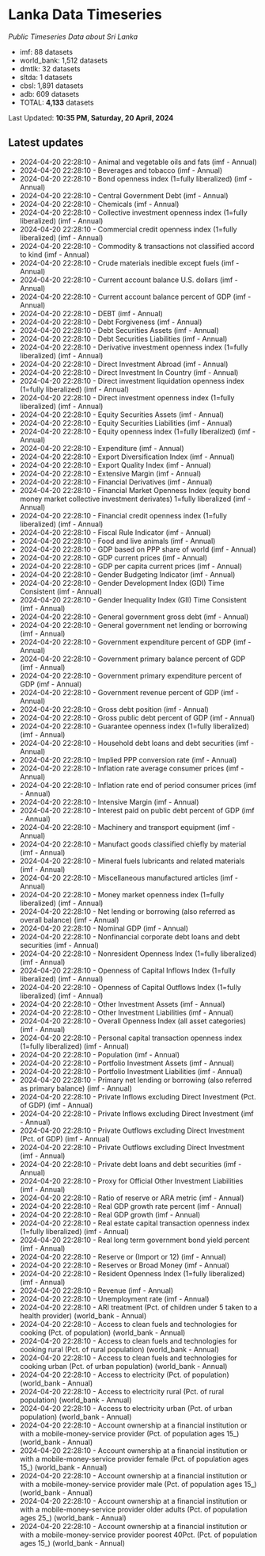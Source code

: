 # Lanka Data Timeseries
*Public Timeseries Data about Sri Lanka*

* imf: 88 datasets
* world_bank: 1,512 datasets
* dmtlk: 32 datasets
* sltda: 1 datasets
* cbsl: 1,891 datasets
* adb: 609 datasets
* TOTAL: **4,133** datasets

Last Updated: **10:35 PM, Saturday, 20 April, 2024**

## Latest updates

* 2024-04-20 22:28:10 - Animal and vegetable oils and fats (imf - Annual)
* 2024-04-20 22:28:10 - Beverages and tobacco (imf - Annual)
* 2024-04-20 22:28:10 - Bond openness index (1=fully liberalized) (imf - Annual)
* 2024-04-20 22:28:10 - Central Government Debt (imf - Annual)
* 2024-04-20 22:28:10 - Chemicals (imf - Annual)
* 2024-04-20 22:28:10 - Collective investment openness index (1=fully liberalized) (imf - Annual)
* 2024-04-20 22:28:10 - Commercial credit openness index (1=fully liberalized) (imf - Annual)
* 2024-04-20 22:28:10 - Commodity & transactions not classified accord to kind (imf - Annual)
* 2024-04-20 22:28:10 - Crude materials inedible except fuels (imf - Annual)
* 2024-04-20 22:28:10 - Current account balance U.S. dollars (imf - Annual)
* 2024-04-20 22:28:10 - Current account balance percent of GDP (imf - Annual)
* 2024-04-20 22:28:10 - DEBT (imf - Annual)
* 2024-04-20 22:28:10 - Debt Forgiveness (imf - Annual)
* 2024-04-20 22:28:10 - Debt Securities Assets (imf - Annual)
* 2024-04-20 22:28:10 - Debt Securities Liabilities (imf - Annual)
* 2024-04-20 22:28:10 - Derivative investment openness index (1=fully liberalized) (imf - Annual)
* 2024-04-20 22:28:10 - Direct Investment Abroad (imf - Annual)
* 2024-04-20 22:28:10 - Direct Investment In Country (imf - Annual)
* 2024-04-20 22:28:10 - Direct investment liquidation openness index (1=fully liberalized) (imf - Annual)
* 2024-04-20 22:28:10 - Direct investment openness index (1=fully liberalized) (imf - Annual)
* 2024-04-20 22:28:10 - Equity Securities Assets (imf - Annual)
* 2024-04-20 22:28:10 - Equity Securities Liabilities (imf - Annual)
* 2024-04-20 22:28:10 - Equity openness index (1=fully liberalized) (imf - Annual)
* 2024-04-20 22:28:10 - Expenditure (imf - Annual)
* 2024-04-20 22:28:10 - Export Diversification Index (imf - Annual)
* 2024-04-20 22:28:10 - Export Quality Index (imf - Annual)
* 2024-04-20 22:28:10 - Extensive Margin (imf - Annual)
* 2024-04-20 22:28:10 - Financial Derivatives (imf - Annual)
* 2024-04-20 22:28:10 - Financial Market Openness Index (equity bond money market collective investment derivates) 1=fully liberalized (imf - Annual)
* 2024-04-20 22:28:10 - Financial credit openness index (1=fully liberalized) (imf - Annual)
* 2024-04-20 22:28:10 - Fiscal Rule Indicator (imf - Annual)
* 2024-04-20 22:28:10 - Food and live animals (imf - Annual)
* 2024-04-20 22:28:10 - GDP based on PPP share of world (imf - Annual)
* 2024-04-20 22:28:10 - GDP current prices (imf - Annual)
* 2024-04-20 22:28:10 - GDP per capita current prices (imf - Annual)
* 2024-04-20 22:28:10 - Gender Budgeting Indicator (imf - Annual)
* 2024-04-20 22:28:10 - Gender Development Index (GDI) Time Consistent (imf - Annual)
* 2024-04-20 22:28:10 - Gender Inequality Index (GII) Time Consistent (imf - Annual)
* 2024-04-20 22:28:10 - General government gross debt (imf - Annual)
* 2024-04-20 22:28:10 - General government net lending or borrowing (imf - Annual)
* 2024-04-20 22:28:10 - Government expenditure percent of GDP (imf - Annual)
* 2024-04-20 22:28:10 - Government primary balance percent of GDP (imf - Annual)
* 2024-04-20 22:28:10 - Government primary expenditure percent of GDP (imf - Annual)
* 2024-04-20 22:28:10 - Government revenue percent of GDP (imf - Annual)
* 2024-04-20 22:28:10 - Gross debt position (imf - Annual)
* 2024-04-20 22:28:10 - Gross public debt percent of GDP (imf - Annual)
* 2024-04-20 22:28:10 - Guarantee openness index (1=fully liberalized) (imf - Annual)
* 2024-04-20 22:28:10 - Household debt loans and debt securities (imf - Annual)
* 2024-04-20 22:28:10 - Implied PPP conversion rate (imf - Annual)
* 2024-04-20 22:28:10 - Inflation rate average consumer prices (imf - Annual)
* 2024-04-20 22:28:10 - Inflation rate end of period consumer prices (imf - Annual)
* 2024-04-20 22:28:10 - Intensive Margin (imf - Annual)
* 2024-04-20 22:28:10 - Interest paid on public debt percent of GDP (imf - Annual)
* 2024-04-20 22:28:10 - Machinery and transport equipment (imf - Annual)
* 2024-04-20 22:28:10 - Manufact goods classified chiefly by material (imf - Annual)
* 2024-04-20 22:28:10 - Mineral fuels lubricants and related materials (imf - Annual)
* 2024-04-20 22:28:10 - Miscellaneous manufactured articles (imf - Annual)
* 2024-04-20 22:28:10 - Money market openness index (1=fully liberalized) (imf - Annual)
* 2024-04-20 22:28:10 - Net lending or borrowing (also referred as overall balance) (imf - Annual)
* 2024-04-20 22:28:10 - Nominal GDP (imf - Annual)
* 2024-04-20 22:28:10 - Nonfinancial corporate debt loans and debt securities (imf - Annual)
* 2024-04-20 22:28:10 - Nonresident Openness Index (1=fully liberalized) (imf - Annual)
* 2024-04-20 22:28:10 - Openness of Capital Inflows Index (1=fully liberalized) (imf - Annual)
* 2024-04-20 22:28:10 - Openness of Capital Outflows Index (1=fully liberalized) (imf - Annual)
* 2024-04-20 22:28:10 - Other Investment Assets (imf - Annual)
* 2024-04-20 22:28:10 - Other Investment Liabilities (imf - Annual)
* 2024-04-20 22:28:10 - Overall Openness Index (all asset categories) (imf - Annual)
* 2024-04-20 22:28:10 - Personal capital transaction openness index (1=fully liberalized) (imf - Annual)
* 2024-04-20 22:28:10 - Population (imf - Annual)
* 2024-04-20 22:28:10 - Portfolio Investment Assets (imf - Annual)
* 2024-04-20 22:28:10 - Portfolio Investment Liabilities (imf - Annual)
* 2024-04-20 22:28:10 - Primary net lending or borrowing (also referred as primary balance) (imf - Annual)
* 2024-04-20 22:28:10 - Private Inflows excluding Direct Investment (Pct. of GDP) (imf - Annual)
* 2024-04-20 22:28:10 - Private Inflows excluding Direct Investment (imf - Annual)
* 2024-04-20 22:28:10 - Private Outflows excluding Direct Investment (Pct. of GDP) (imf - Annual)
* 2024-04-20 22:28:10 - Private Outflows excluding Direct Investment (imf - Annual)
* 2024-04-20 22:28:10 - Private debt loans and debt securities (imf - Annual)
* 2024-04-20 22:28:10 - Proxy for Official Other Investment Liabilities (imf - Annual)
* 2024-04-20 22:28:10 - Ratio of reserve or ARA metric (imf - Annual)
* 2024-04-20 22:28:10 - Real GDP growth rate percent (imf - Annual)
* 2024-04-20 22:28:10 - Real GDP growth (imf - Annual)
* 2024-04-20 22:28:10 - Real estate capital transaction openness index (1=fully liberalized) (imf - Annual)
* 2024-04-20 22:28:10 - Real long term government bond yield percent (imf - Annual)
* 2024-04-20 22:28:10 - Reserve or (Import or 12) (imf - Annual)
* 2024-04-20 22:28:10 - Reserves or Broad Money (imf - Annual)
* 2024-04-20 22:28:10 - Resident Openness Index (1=fully liberalized) (imf - Annual)
* 2024-04-20 22:28:10 - Revenue (imf - Annual)
* 2024-04-20 22:28:10 - Unemployment rate (imf - Annual)
* 2024-04-20 22:28:10 - ARI treatment (Pct. of children under 5 taken to a health provider) (world_bank - Annual)
* 2024-04-20 22:28:10 - Access to clean fuels and technologies for cooking (Pct. of population) (world_bank - Annual)
* 2024-04-20 22:28:10 - Access to clean fuels and technologies for cooking rural (Pct. of rural population) (world_bank - Annual)
* 2024-04-20 22:28:10 - Access to clean fuels and technologies for cooking urban (Pct. of urban population) (world_bank - Annual)
* 2024-04-20 22:28:10 - Access to electricity (Pct. of population) (world_bank - Annual)
* 2024-04-20 22:28:10 - Access to electricity rural (Pct. of rural population) (world_bank - Annual)
* 2024-04-20 22:28:10 - Access to electricity urban (Pct. of urban population) (world_bank - Annual)
* 2024-04-20 22:28:10 - Account ownership at a financial institution or with a mobile-money-service provider (Pct. of population ages 15_) (world_bank - Annual)
* 2024-04-20 22:28:10 - Account ownership at a financial institution or with a mobile-money-service provider female (Pct. of population ages 15_) (world_bank - Annual)
* 2024-04-20 22:28:10 - Account ownership at a financial institution or with a mobile-money-service provider male (Pct. of population ages 15_) (world_bank - Annual)
* 2024-04-20 22:28:10 - Account ownership at a financial institution or with a mobile-money-service provider older adults (Pct. of population ages 25_) (world_bank - Annual)
* 2024-04-20 22:28:10 - Account ownership at a financial institution or with a mobile-money-service provider poorest 40Pct. (Pct. of population ages 15_) (world_bank - Annual)